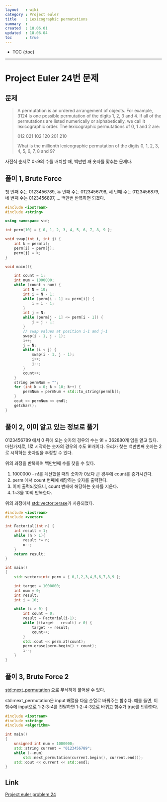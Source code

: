```yaml
---
layout   : wiki
category : Project euler
title    : Lexicographic permutations
summary  : 
created  : 18.06.01
updated  : 18.06.04
toc      : true
---
```


* TOC
 {:toc}

* * *

# Project Euler 24번 문제

## 문제

> A permutation is an ordered arrangement of objects. For example, 3124 is one possible permutation of the digits 1, 2, 3 and 4. If all of the permutations are listed numerically or alphabetically, we call it lexicographic order. The lexicographic permutations of 0, 1 and 2 are:
>
> 012   021   102   120   201   210
>
> What is the millionth lexicographic permutation of the digits 0, 1, 2, 3, 4, 5, 6, 7, 8 and 9?

사전식 순서로 0~9의 수를 배치할 때, 백만번 째 숫자를 맞추는 문제다.

## 풀이 1, Brute Force

첫 번째 수는 0123456789,
두 번째 수는 0123456798,
세 번째 수는 0123456879,
네 번째 수는 0123456897,
...
백만번 반복하면 되겠다.

```c++
#include <iostream>
#include <string>

using namespace std;

int perm[10] = { 0, 1, 2, 3, 4, 5, 6, 7, 8, 9 };

void swap(int i, int j) {
    int k = perm[i];
    perm[i] = perm[j];
    perm[j] = k;
}

void main(){

    int count = 1;
    int num = 1000000;
    while (count < num) {
        int N = 10;
        int i = N - 1;
        while (perm[i - 1] >= perm[i]) {
            i = i - 1;
        }
        int j = N;
        while (perm[j - 1] <= perm[i - 1]) {
            j = j - 1;
        }
        // swap values at position i-1 and j-1
        swap(i - 1, j - 1);
        i++;
        j = N;
        while (i < j) {
            swap(i - 1, j - 1);
            i++;
            j--;
        }
        count++;
    }
    string permNum = "";
    for (int k = 0; k < 10; k++) {
        permNum = permNum + std::to_string(perm[k]);
    }
    cout << permNum << endl;
    getchar();
}
```

## 풀이 2, 이미 알고 있는 정보로 풀기

0123456789 에서 0 뒤에 오는 숫자의 경우의 수는 9! = 362880개 임을 알고 있다.
마찬가지로, 1로 시작하는 숫자의 경우의 수도 9!개이다. 우리가 찾는 백만번째 숫자는 2로 시작하는 숫자임을 추정할 수 있다.

위의 과정을 반복하여 백만번째 수를 찾을 수 있다.

1. 1000000 - n!를 계산했을 때의 숫자가 0보다 큰 경우에 count를 증가시킨다.
2. perm 에서 count 번째에 해당하는 숫자를 출력한다.
3. 이미 출력되었으니, count 번째에 해당하는 숫자를 지운다.
4. 1~3을 10회 반복한다.

위의 과정에서 [std::vector::erase](http://en.cppreference.com/w/cpp/container/vector/erase)가 사용되었다.

```c++
#include <iostream>
#include <vector>

int Factorial(int n) {
    int result = 1;
    while (n > 1){
        result *= n;
        n--;
    }
    return result;
}

int main()
{
    std::vector<int> perm = { 0,1,2,3,4,5,6,7,8,9 };

    int target = 1000000;
    int num = 0;
    int result;
    int i = 10;

    while (i > 0) {
        int count = 0;
        result = Factorial(i-1);
        while ((target - result) > 0) {
            target -= result;
            count++;
        }
        std::cout << perm.at(count);
        perm.erase(perm.begin() + count);
        i--;
    }
}
```

## 풀이 3, Brute Force 2

[std::next_permutation](http://en.cppreference.com/w/cpp/algorithm/next_permutation) 으로 무식하게 풀어낼 수 있다.

std::next_permutation은 input 배열을 다음 순열로 바꿔주는 함수다.
예를 들면, 이 함수에 input으로 1-2-3-4를 전달하면 1-2-4-3으로 바뀌고 함수가 true를 반환한다.

```c++
#include <iostream>
#include <string>
#include <algorithm>

int main()
{
    unsigned int num = 1000000;
    std::string current = "0123456789";
    while (--num)
        std::next_permutation(current.begin(), current.end());
    std::cout << current << std::endl;
}
```

## Link

[Project euler problem 24](https://projecteuler.net/problem=24)